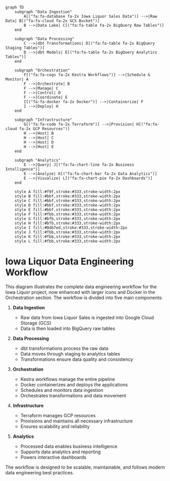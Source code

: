 ```mermaid
graph TD
    subgraph "Data Ingestion"
        A[("fa:fa-database fa-2x Iowa Liquor Sales Data")] -->|Raw Data| B[("fa:fa-cloud fa-2x GCS Bucket")]
        B -->|Data Lake| C[("fa:fa-table fa-2x BigQuery Raw Tables")]
    end

    subgraph "Data Processing"
        C -->|dbt Transformations| D[("fa:fa-table fa-2x BigQuery Staging Tables")]
        D -->|dbt Models| E[("fa:fa-table fa-2x BigQuery Analytics Tables")]
    end

    subgraph "Orchestration"
        F[("fa:fa-cogs fa-2x Kestra Workflows")] -->|Schedule & Monitor| A
        F -->|Orchestrate| B
        F -->|Manage| C
        F -->|Control| D
        F -->|Coordinate| E
        I[("fa:fa-docker fa-2x Docker")] -->|Containerize| F
        I -->|Deploy| H
    end

    subgraph "Infrastructure"
        G[("fa:fa-code fa-2x Terraform")] -->|Provision| H[("fa:fa-cloud fa-2x GCP Resources")]
        H -->|Host| B
        H -->|Host| C
        H -->|Host| D
        H -->|Host| E
    end

    subgraph "Analytics"
        E -->|Query| J[("fa:fa-chart-line fa-2x Business Intelligence")]
        E -->|Analyze| K[("fa:fa-chart-bar fa-2x Data Analytics")]
        E -->|Visualize| L[("fa:fa-chart-pie fa-2x Dashboards")]
    end

    style A fill:#f9f,stroke:#333,stroke-width:2px
    style B fill:#bbf,stroke:#333,stroke-width:2px
    style C fill:#bbf,stroke:#333,stroke-width:2px
    style D fill:#bbf,stroke:#333,stroke-width:2px
    style E fill:#bbf,stroke:#333,stroke-width:2px
    style F fill:#fbb,stroke:#333,stroke-width:2px
    style G fill:#bfb,stroke:#333,stroke-width:2px
    style H fill:#bfb,stroke:#333,stroke-width:2px
    style I fill:#0db7ed,stroke:#333,stroke-width:2px
    style J fill:#fbb,stroke:#333,stroke-width:2px
    style K fill:#fbb,stroke:#333,stroke-width:2px
    style L fill:#fbb,stroke:#333,stroke-width:2px
```

# Iowa Liquor Data Engineering Workflow

This diagram illustrates the complete data engineering workflow for the Iowa Liquor project, now enhanced with larger icons and Docker in the Orchestration section. The workflow is divided into five main components:

1. **Data Ingestion**
   - Raw data from Iowa Liquor Sales is ingested into Google Cloud Storage (GCS)
   - Data is then loaded into BigQuery raw tables

2. **Data Processing**
   - dbt transformations process the raw data
   - Data moves through staging to analytics tables
   - Transformations ensure data quality and consistency

3. **Orchestration**
   - Kestra workflows manage the entire pipeline
   - Docker containerizes and deploys the applications
   - Schedules and monitors data ingestion
   - Orchestrates transformations and data movement

4. **Infrastructure**
   - Terraform manages GCP resources
   - Provisions and maintains all necessary infrastructure
   - Ensures scalability and reliability

5. **Analytics**
   - Processed data enables business intelligence
   - Supports data analytics and reporting
   - Powers interactive dashboards

The workflow is designed to be scalable, maintainable, and follows modern data engineering best practices.
